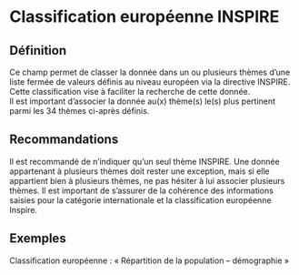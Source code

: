 <!-- Begin @dataInspireKeywords.md -->

# Classification européenne INSPIRE

## Définition
Ce champ permet de classer la donnée dans un ou plusieurs thèmes d’une liste fermée de valeurs définis au niveau européen via la directive INSPIRE. Cette classification vise à faciliter la recherche de cette donnée.  
Il est important d’associer la donnée au(x) thème(s) le(s) plus pertinent parmi les 34 thèmes ci-après définis.

## Recommandations

Il est recommandé de n’indiquer qu’un seul thème INSPIRE. Une donnée appartenant à plusieurs thèmes doit rester une exception, mais si elle appartient bien à plusieurs thèmes, ne pas hésiter à lui associer plusieurs thèmes.
Il est important de s’assurer de la cohérence des informations saisies pour la catégorie internationale et la classification européenne Inspire.

## Exemples

Classification européenne : « Répartition de la population – démographie »

<!-- End @dataInspireKeywords.md -->
